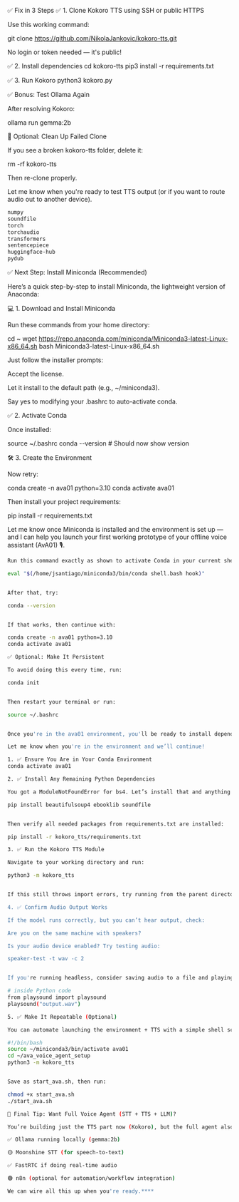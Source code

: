 ✅ Fix in 3 Steps
✅ 1. Clone Kokoro TTS using SSH or public HTTPS

Use this working command:

git clone https://github.com/NikolaJankovic/kokoro-tts.git


No login or token needed — it's public!

✅ 2. Install dependencies
cd kokoro-tts
pip3 install -r requirements.txt

✅ 3. Run Kokoro
python3 kokoro.py

✅ Bonus: Test Ollama Again

After resolving Kokoro:

ollama run gemma:2b

🧼 Optional: Clean Up Failed Clone

If you see a broken kokoro-tts folder, delete it:

rm -rf kokoro-tts


Then re-clone properly.

Let me know when you're ready to test TTS output (or if you want to route audio out to another device).




```bash
numpy
soundfile
torch
torchaudio
transformers
sentencepiece
huggingface-hub
pydub
```
✅ Next Step: Install Miniconda (Recommended)

Here’s a quick step-by-step to install Miniconda, the lightweight version of Anaconda:

💻 1. Download and Install Miniconda

Run these commands from your home directory:

cd ~
wget https://repo.anaconda.com/miniconda/Miniconda3-latest-Linux-x86_64.sh
bash Miniconda3-latest-Linux-x86_64.sh


Just follow the installer prompts:

Accept the license.

Let it install to the default path (e.g., ~/miniconda3).

Say yes to modifying your .bashrc to auto-activate conda.

✅ 2. Activate Conda

Once installed:

source ~/.bashrc
conda --version  # Should now show version

🛠️ 3. Create the Environment

Now retry:

conda create -n ava01 python=3.10
conda activate ava01


Then install your project requirements:

pip install -r requirements.txt


Let me know once Miniconda is installed and the environment is set up — and I can help you launch your first working prototype of your offline voice assistant (AvA01) 🎙️.

```bash
Run this command exactly as shown to activate Conda in your current shell session:

eval "$(/home/jsantiago/miniconda3/bin/conda shell.bash hook)"


After that, try:

conda --version


If that works, then continue with:

conda create -n ava01 python=3.10
conda activate ava01

✅ Optional: Make It Persistent

To avoid doing this every time, run:

conda init


Then restart your terminal or run:

source ~/.bashrc


Once you're in the ava01 environment, you'll be ready to install dependencies and finish setting up your offline voice agent 🎙️.

Let me know when you're in the environment and we’ll continue!
```


```bash
1. ✅ Ensure You Are in Your Conda Environment
conda activate ava01

2. ✅ Install Any Remaining Python Dependencies

You got a ModuleNotFoundError for bs4. Let’s install that and anything else:

pip install beautifulsoup4 ebooklib soundfile


Then verify all needed packages from requirements.txt are installed:

pip install -r kokoro_tts/requirements.txt

3. ✅ Run the Kokoro TTS Module

Navigate to your working directory and run:

python3 -m kokoro_tts


If this still throws import errors, try running from the parent directory, like you're doing now — that’s the correct structure for -m imports.

4. ✅ Confirm Audio Output Works

If the model runs correctly, but you can’t hear output, check:

Are you on the same machine with speakers?

Is your audio device enabled? Try testing audio:

speaker-test -t wav -c 2


If you're running headless, consider saving audio to a file and playing it locally:

# inside Python code
from playsound import playsound
playsound("output.wav")

5. ✅ Make It Repeatable (Optional)

You can automate launching the environment + TTS with a simple shell script:

#!/bin/bash
source ~/miniconda3/bin/activate ava01
cd ~/ava_voice_agent_setup
python3 -m kokoro_tts


Save as start_ava.sh, then run:

chmod +x start_ava.sh
./start_ava.sh

🧠 Final Tip: Want Full Voice Agent (STT + TTS + LLM)?

You’re building just the TTS part now (Kokoro), but the full agent also needs:

✅ Ollama running locally (gemma:2b)

🟡 Moonshine STT (for speech-to-text)

✅ FastRTC if doing real-time audio

🟢 n8n (optional for automation/workflow integration)

We can wire all this up when you're ready.****
```
